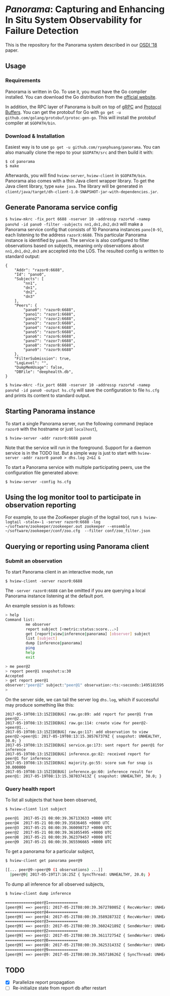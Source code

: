 # *Panorama*: Capturing and Enhancing In Situ System Observability for Failure Detection

This is the repository for the Panorama system described in our [OSDI '18](https://www.cs.jhu.edu/~huang/paper/panorama-osdi18.pdf) paper.

## Usage
### Requirements
Panorama is written in Go. To use it, you must have the Go compiler installed.
You can download the Go distribution from the [official website](https://golang.org/).

In addition, the RPC layer of Panorama is built on top of [gRPC](https://grpc.io)
and [Protocol Buffers](https://developers.google.com/protocol-buffers). You
can get the protobuf for Go with `go get -u github.com/golang/protobuf/protoc-gen-go`.
This will install the protobuf compiler at `$GOPATH/bin`.

### Download & Installation
Easiest way is to use `go get -u github.com/ryanphuang/panorama`. You can also
manually clone the repo to your `$GOPATH/src` and then build it with:
```
$ cd panorama
$ make
```

Afterwards, you will find `hview-server`, `hview-client` in `$GOPATH/bin`.
Panorama also comes with a thin Java client wrapper library. To get the 
Java client library, type `make java`. The library will be generated
in `client/java/target/dh-client-1.0-SNAPSHOT-jar-with-dependencies.jar`.

## Generate Panorama service config

`$ hview-mkrc -fix_port 6688 -nserver 10 -addressp razor%d -namep pano%d -id pano0 -filter -subjects nn1,dn1,dn2,dn3`
will make a Panorama service config that consists of 10 Panorama instances `pano[0-9]`, each listening
to the address `razorX:6688`. This particular Panorama instance is identified by `pano0`.
The service is also configured to filter observations based on subjects, meaning only 
observations about `nn1,dn1,dn2,dn3` are accepted into the LOS. The resulted config is 
written to standard output:
```
{
    "Addr": "razor0:6688",
    "Id": "pano0",
    "Subjects": [
        "nn1",
        "dn1",
        "dn2",
        "dn3"
    ],
    "Peers": {
        "pano0": "razor0:6688",
        "pano1": "razor1:6688",
        "pano2": "razor2:6688",
        "pano3": "razor3:6688",
        "pano4": "razor4:6688",
        "pano5": "razor5:6688",
        "pano6": "razor6:6688",
        "pano7": "razor7:6688",
        "pano8": "razor8:6688",
        "pano9": "razor9:6688"
    },
    "FilterSubmission": true,
    "LogLevel": "",
    "DumpMemUsage": false,
    "DBFile": "deephealth.db",
}
```

`$ hview-mkrc -fix_port 6688 -nserver 10 -addressp razor%d -namep pano%d -id pano0 -output hs.cfg` will save the
configuration to file `hs.cfg` and prints its content to standard output.

## Starting Panorama instance

To start a single Panorama server, run the following command (replace `razor0` with
the hostname or just `localhost`),

`$ hview-server -addr razor0:6688 pano0`

Note that the service will run in the foreground. Support for a daemon service is in the TODO list. 
But a simple way is just to start with `hview-server -addr razor0 pano0 > dhs.log 2>&1 &`

To start a Panorama service with multiple participating peers, use the configuration
file generated above:

`$ hview-server -config hs.cfg`

## Using the log monitor tool to participate in observation reporting
For example, to use the ZooKeeper plugin of the logtail tool, run
`$ hview-logtail -stale=-1 -server razor0:6688 -log ~/software/zookeeper/zookeeper.out zookeeper --ensemble ~/software/zookeeper/conf/zoo.cfg  --filter conf/zoo_filter.json`

## Querying or reporting using Panorama client

### Submit an observation
To start Panorama client in an interactive mode, run

`$ hview-client -server razor0:6688`

The `-server razor0:6688` can be omitted if you are querying a local Panorama instance
listening at the default port.

An example session is as follows:

```bash
> help
Command list:
         me observer
         report subject [<metric:status:score...>]
         get [report|view|inference|panorama] [observer] subject 
         list [subject]
         dump [inference|panorama]
         ping
         help
         exit

> me peer@2
> report peer@1 snapshot:u:30
Accepted
> get report peer@1
observer:"peer@2" subject:"peer@1" observation:<ts:<seconds:1495181595 nanos:385767379 > metrics:<key:"snapshot" value:<name:"snapshot" value:<status:UNHEALTHY score:30 > > > >
>
```

On the server side, we can tail the server log `dhs.log`, which if successful may
produce something like this:

```
2017-05-19T08:13:15Z[DEBUG] raw.go:89: add report for peer@1 from peer@2...
2017-05-19T08:13:15Z[DEBUG] raw.go:114: create view for peer@2->peer@1...
2017-05-19T08:13:15Z[DEBUG] raw.go:117: add observation to view peer@2->peer@1: 2017-05-19T08:13:15.385767379Z { snapshot: UNHEALTHY, 30.0; }
2017-05-19T08:13:15Z[DEBUG] service.go:173: sent report for peer@1 for inference
2017-05-19T08:13:15Z[DEBUG] inference.go:82: received report for peer@1 for inference
2017-05-19T08:13:15Z[DEBUG] majority.go:55: score sum for snap is 30.000000
2017-05-19T08:13:15Z[DEBUG] inference.go:60: inference result for peer@1: 2017-05-19T08:13:15.387037413Z { snapshot: UNHEALTHY, 30.0; }
```

### Query health report

To list all subjects that have been observed,

```bash
$ hview-client list subject

peer@1  2017-05-21 08:00:39.367133633 +0000 UTC
peer@4  2017-05-21 08:00:39.35836465 +0000 UTC
peer@3  2017-05-21 08:00:39.360098717 +0000 UTC
peer@2  2017-05-21 08:00:39.361055495 +0000 UTC
peer@8  2017-05-21 08:00:39.362379457 +0000 UTC
peer@9  2017-05-21 08:00:39.365596665 +0000 UTC
```

To get a panorama for a particular subject,

```bash
$ hview-client get panorama peer@9

[[... peer@9->peer@9 (1 observations) ...]]
  |peer@9| 2017-05-19T17:16:25Z { SyncThread: UNHEALTHY, 20.0; }
```

To dump all inference for all observed subjects,

```bash
$ hview-client dump inference

=============peer@1=============
[peer@9] ==> peer@1: 2017-05-21T08:00:39.367278005Z { RecvWorker: UNHEALTHY, 20.0; }
=============peer@4=============
[peer@9] ==> peer@4: 2017-05-21T08:00:39.358928732Z { RecvWorker: UNHEALTHY, 20.0; }
=============peer@3=============
[peer@9] ==> peer@3: 2017-05-21T08:00:39.360242189Z { SendWorker: UNHEALTHY, 20.0; }
=============peer@2=============
[peer@9] ==> peer@2: 2017-05-21T08:00:39.361172754Z { SendWorker: UNHEALTHY, 20.0; }
=============peer@8=============
[peer@9] ==> peer@8: 2017-05-21T08:00:39.362531433Z { SendWorker: UNHEALTHY, 20.0; }
=============peer@9=============
[peer@9] ==> peer@9: 2017-05-21T08:00:39.365718626Z { SyncThread: UNHEALTHY, 20.0; }
```

## TODO

- [x] Parallelize report propagation
- [ ] Re-initialize state from report db after restart
